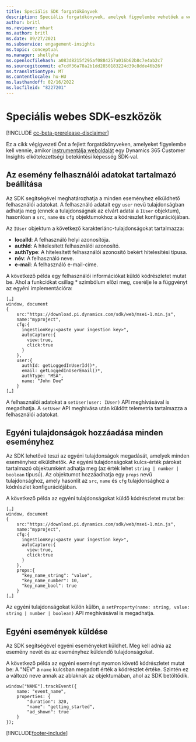 ```yaml
---
title: Speciális SDK forgatókönyvek
description: Speciális forgatókönyvek, amelyek figyelembe vehetőek a webhely egy SDK eszközzel való instrumentálásakor.
author: britl
ms.reviewer: mhart
ms.author: britl
ms.date: 09/27/2021
ms.subservice: engagement-insights
ms.topic: conceptual
ms.manager: shellyha
ms.openlocfilehash: a083d8215f295af0884257a016b62b8c7e4ab2c7
ms.sourcegitcommit: e7cdf36a78a2b1dd2850183224d39c8dde46b26f
ms.translationtype: MT
ms.contentlocale: hu-HU
ms.lasthandoff: 02/16/2022
ms.locfileid: "8227201"
---
```

# <a name="advanced-web-sdk-instrumentation"></a>Speciális webes SDK-eszközök

[!INCLUDE [cc-beta-prerelease-disclaimer](includes/cc-beta-prerelease-disclaimer.md)]

Ez a cikk végigvezeti Önt a fejlett forgatókönyveken, amelyeket figyelembe kell vennie, amikor [instrumentálja weboldalát](instrument-website.md) egy Dynamics 365 Customer Insights elkötelezettségi betekintési képesség SDK-val.

## <a name="setting-user-details-for-your-event"></a>Az esemény felhasználói adatokat tartalmazó beállítása

Az SDK segítségével meghatározhatja a minden eseményhez elküldhető felhasználói adatokat. A felhasználó adatait egy `user` nevű tulajdonságban adhatja meg (ennek a tulajdonságnak az elvárt adatai a `IUser` objektum), hasonlóan a `src`, `name` és `cfg` objektumokhoz a kódrészlet konfigurációjában.

Az `IUser` objektum a következő karakterlánc-tulajdonságokat tartalmazza:

- **localId**: A felhasználó helyi azonosítója.
- **authId**: A hitelesített felhasználói azonosító.
- **authType**: A hitelesített felhasználói azonosító bekért hitelesítési típusa.
- **név**: A felhasználó neve.
- **e-mail**: A felhasználó e-mail-címe.

A következő példa egy felhasználói információkat küldő kódrészletet mutat be. Ahol a funkciókat csillag * szimbólum előzi meg, cserélje le a függvényt az egyéni implementációra:

```
[…]
window, document
{
    src:"https://download.pi.dynamics.com/sdk/web/msei-1.min.js",
    name:"myproject",
    cfg:{
      ingestionKey:<paste your ingestion key>",
      autoCapture:{
        view:true,
        click:true
      }
    },
    user:{
      authId: getLoggedInUserId()*,
      email: getLoggedInUserEmail()*,
      authType: "MSA",
      name: "John Doe"
    }
[…]
```

A felhasználói adatokat a `setUser(user: IUser)` API meghívásával is megadhatja. A `setUser` API meghívása után küldött telemetria tartalmazza a felhasználói adatokat.

## <a name="adding-custom-properties-for-each-event"></a>Egyéni tulajdonságok hozzáadása minden eseményhez

Az SDK lehetővé teszi az egyéni tulajdonságok megadását, amelyek minden eseményhez elküldhetők. Az egyéni tulajdonságokat kulcs-érték párokat tartalmazó objektumként adhatja meg (az érték lehet `string | number | boolean` típusú). Az objektumot hozzáadhatja egy `props` nevű tulajdonsághoz, amely hasonlít az `src`, `name` és `cfg` tulajdonsághoz a kódrészlet konfigurációjában.

A következő példa az egyéni tulajdonságokat küldő kódrészletet mutat be:

```
[…]
window, document
{
    src:"https://download.pi.dynamics.com/sdk/web/msei-1.min.js",
    name:"myproject",
    cfg:{
      ingestionKey:<paste your ingestion key>",
      autoCapture:{
        view:true,
        click:true
      }
    },
    props:{
      "key_name_string": "value",
      "key_name_number": 10,
      "key_name_bool": true
    }
[…]
```

Az egyéni tulajdonságokat külön külön, a `setProperty(name: string, value: string | number | boolean)` API meghívásával is megadhatja.

## <a name="sending-custom-events"></a>Egyéni események küldése

Az SDK segítségével egyéni eseményeket küldhet. Meg kell adnia az esemény nevét és az eseményhez küldendő tulajdonságokat.

A következő példa az egyéni eseményt nyomon követő kódrészletet mutat be: A "NÉV" a `name` kulcsban megadott érték a kódrészlet értéke. Szintén ez a változó neve annak az ablaknak az objektumában, ahol az SDK betöltődik.

```
window["NAME"].trackEvent({
    name: "event_name",
    properties: {
        "duration": 320,
        "name": "getting_started",
        "ad_shown": true
    }
});
```


[!INCLUDE[footer-include](../includes/footer-banner.md)]
